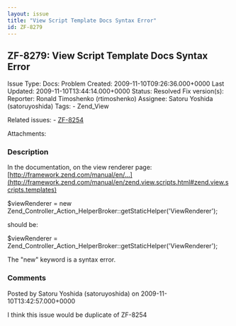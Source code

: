 ```yaml
---
layout: issue
title: "View Script Template Docs Syntax Error"
id: ZF-8279
---
```


ZF-8279: View Script Template Docs Syntax Error
-----------------------------------------------

 Issue Type: Docs: Problem Created: 2009-11-10T09:26:36.000+0000 Last Updated: 2009-11-10T13:44:14.000+0000 Status: Resolved Fix version(s): 
 Reporter:  Ronald Timoshenko (rtimoshenko)  Assignee:  Satoru Yoshida (satoruyoshida)  Tags: - Zend\_View
 
 Related issues: - [ZF-8254](/issues/browse/ZF-8254)
 
 Attachments: 
### Description

In the documentation, on the view renderer page: [http://framework.zend.com/manual/en/…](http://framework.zend.com/manual/en/zend.view.scripts.html#zend.view.scripts.templates)

$viewRenderer = new Zend\_Controller\_Action\_HelperBroker::getStaticHelper('ViewRenderer');

should be:

$viewRenderer = Zend\_Controller\_Action\_HelperBroker::getStaticHelper('ViewRenderer');

The "new" keyword is a syntax error.

 

 

### Comments

Posted by Satoru Yoshida (satoruyoshida) on 2009-11-10T13:42:57.000+0000

I think this issue would be duplicate of ZF-8254

 

 